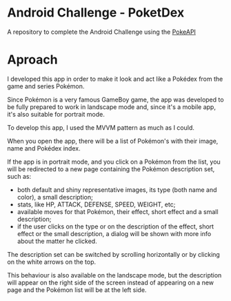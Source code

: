 
# Android Challenge - PoketDex
A repository to complete the Android Challenge using the [PokeAPI](https://pokeapi.co/)

# Aproach
I developed this app in order to make it look and act like a Pokédex from the game and series Pokémon.

Since Pokémon is a very famous GameBoy game, the app was developed to be fully prepared to work in landscape mode and, since it's a mobile app, it's also suitable for portrait mode.

To develop this app, I used the MVVM pattern as much as I could.

When you open the app, there will be a list of Pokémon's with their image, name and Pokédex index.

If the app is in portrait mode, and you click on a Pokémon from the list, you will be redirected to a new page containing the Pokémon description set, such as:
- both default and shiny representative images, its type (both name and color), a small description;
- stats, like HP, ATTACK, DEFENSE, SPEED, WEIGHT, etc;
- available moves for that Pokémon, their effect, short effect and a small description;
- if the user clicks on the type or on the description of the effect, short effect or the small description, a dialog will be shown with more info about the matter he clicked.

The description set can be switched by scrolling horizontally or by clicking on the white arrows on the top.

This behaviour is also available on the landscape mode, but the description will appear on the right side of the screen instead of appearing on a new page and the Pokémon list will be at the left side.
